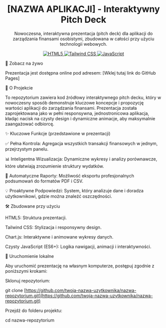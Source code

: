 <p align="center">
</p>

<h1 align="center">[NAZWA APLIKACJI] - Interaktywny Pitch Deck</h1>

<p align="center">
Nowoczesna, interaktywna prezentacja (pitch deck) dla aplikacji do zarządzania finansami osobistymi, zbudowana w całości przy użyciu technologii webowych.
</p>

<p align="center">
<a href="https://developer.mozilla.org/en-US/docs/Web/Guide/HTML/HTML5">
<img src="https://www.google.com/search?q=https://img.shields.io/badge/HTML5-E34F26%3Fstyle%3Dfor-the-badge%26logo%3Dhtml5%26logoColor%3Dwhite" alt="HTML5">
</a>
<a href="https://tailwindcss.com/">
<img src="https://www.google.com/search?q=https://img.shields.io/badge/Tailwind_CSS-38B2AC%3Fstyle%3Dfor-the-badge%26logo%3Dtailwind-css%26logoColor%3Dwhite" alt="Tailwind CSS">
</a>
<a href="https://developer.mozilla.org/en-US/docs/Web/JavaScript">
<img src="https://www.google.com/search?q=https://img.shields.io/badge/JavaScript-F7DF1E%3Fstyle%3Dfor-the-badge%26logo%3Djavascript%26logoColor%3Dblack" alt="JavaScript">
</a>
</p>

🚀 Zobacz na żywo

Prezentacja jest dostępna online pod adresem: [Wklej tutaj link do GitHub Pages]

🎯 O Projekcie

To repozytorium zawiera kod źródłowy interaktywnego pitch decku, który w nowoczesny sposób demonstruje kluczowe koncepcje i propozycję wartości aplikacji do zarządzania finansami. Prezentacja została zaprojektowana jako w pełni responsywna, jednostronicowa aplikacja, kładąc nacisk na czysty design i dynamiczne animacje, aby maksymalnie zaangażować odbiorcę.

✨ Kluczowe Funkcje (przedstawione w prezentacji)

✅ Pełna Kontrola: Agregacja wszystkich transakcji finansowych w jednym, przejrzystym panelu.

📊 Inteligentna Wizualizacja: Dynamiczne wykresy i analizy porównawcze, które ułatwiają zrozumienie struktury wydatków.

📄 Automatyczne Raporty: Możliwość eksportu profesjonalnych podsumowań do formatów PDF i CSV.

💡 Proaktywne Podpowiedzi: System, który analizuje dane i doradza użytkownikowi, gdzie można znaleźć oszczędności.

🛠️ Zbudowane przy użyciu

HTML5: Struktura prezentacji.

Tailwind CSS: Stylizacja i responsywny design.

Chart.js: Interaktywne i animowane wykresy danych.

Czysty JavaScript (ES6+): Logika nawigacji, animacji i interaktywności.

🏁 Uruchomienie lokalne

Aby uruchomić prezentację na własnym komputerze, postępuj zgodnie z poniższymi krokami:

Sklonuj repozytorium:

git clone [https://github.com/twoja-nazwa-uzytkownika/nazwa-repozytorium.git](https://github.com/twoja-nazwa-uzytkownika/nazwa-repozytorium.git)


Przejdź do folderu projektu:

cd nazwa-repozytorium
